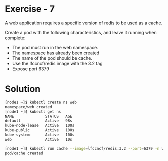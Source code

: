# Exercise - 7

A web application requires a specific version of redis to be used as a cache.

Create a pod with the following characteristics, and leave it running when complete:
- The pod must run in the web namespace.
- The namespace has already been created
- The name of the pod should be cache.
- Use the lfccncf/redis image with the 3.2 tag
- Expose port 6379

# Solution

```sh
[node1 ~]$ kubectl create ns web
namespace/web created
[node1 ~]$ kubectl get ns
NAME              STATUS   AGE
default           Active   98s
kube-node-lease   Active   100s
kube-public       Active   100s
kube-system       Active   100s
web               Active   10s

[node1 ~]$ kubectl run cache --image=lfccncf/redis:3.2 --port=6379 -n web
pod/cache created

```
